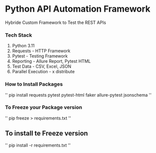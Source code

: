# Python API Automation Framework

Hybride Custom Framework to Test the REST APIs


### Tech Stack
1. Python 3.11
2. Requests - HTTP Framework
3. Pytest - Testing Framework
4. Reporting - Allure Report, Pytest HTML
5. Test Data - CSV, Excel, JSON
6. Parallel Execution - x distribute



### How to Install Packages
'' pip install requests pytest pytest-html faker allure-pytest jsonschema ''


### To Freeze your Package version
'' pip freeze > requirements.txt ''

## To install te Freeze version 
'' pip install -r requirements.txt ''